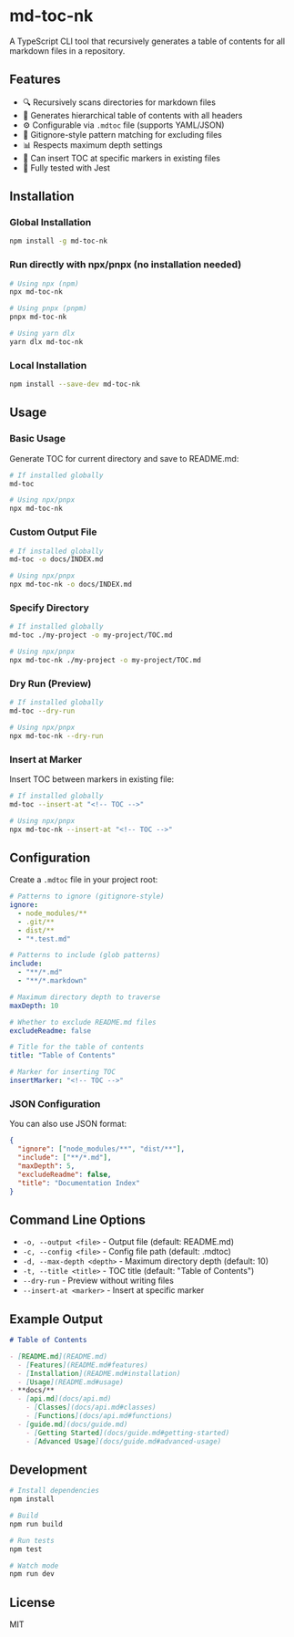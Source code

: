 # md-toc-nk

A TypeScript CLI tool that recursively generates a table of contents for all markdown files in a repository.

## Features

- 🔍 Recursively scans directories for markdown files
- 📝 Generates hierarchical table of contents with all headers
- ⚙️ Configurable via `.mdtoc` file (supports YAML/JSON)
- 🚫 Gitignore-style pattern matching for excluding files
- 📊 Respects maximum depth settings
- 🎯 Can insert TOC at specific markers in existing files
- 🧪 Fully tested with Jest

## Installation

### Global Installation
```bash
npm install -g md-toc-nk
```

### Run directly with npx/pnpx (no installation needed)
```bash
# Using npx (npm)
npx md-toc-nk

# Using pnpx (pnpm)
pnpx md-toc-nk

# Using yarn dlx
yarn dlx md-toc-nk
```

### Local Installation
```bash
npm install --save-dev md-toc-nk
```

## Usage

### Basic Usage

Generate TOC for current directory and save to README.md:

```bash
# If installed globally
md-toc

# Using npx/pnpx
npx md-toc-nk
```

### Custom Output File

```bash
# If installed globally
md-toc -o docs/INDEX.md

# Using npx/pnpx
npx md-toc-nk -o docs/INDEX.md
```

### Specify Directory

```bash
# If installed globally
md-toc ./my-project -o my-project/TOC.md

# Using npx/pnpx
npx md-toc-nk ./my-project -o my-project/TOC.md
```

### Dry Run (Preview)

```bash
# If installed globally
md-toc --dry-run

# Using npx/pnpx
npx md-toc-nk --dry-run
```

### Insert at Marker

Insert TOC between markers in existing file:

```bash
# If installed globally
md-toc --insert-at "<!-- TOC -->"

# Using npx/pnpx
npx md-toc-nk --insert-at "<!-- TOC -->"
```

## Configuration

Create a `.mdtoc` file in your project root:

```yaml
# Patterns to ignore (gitignore-style)
ignore:
  - node_modules/**
  - .git/**
  - dist/**
  - "*.test.md"

# Patterns to include (glob patterns)
include:
  - "**/*.md"
  - "**/*.markdown"

# Maximum directory depth to traverse
maxDepth: 10

# Whether to exclude README.md files
excludeReadme: false

# Title for the table of contents
title: "Table of Contents"

# Marker for inserting TOC
insertMarker: "<!-- TOC -->"
```

### JSON Configuration

You can also use JSON format:

```json
{
  "ignore": ["node_modules/**", "dist/**"],
  "include": ["**/*.md"],
  "maxDepth": 5,
  "excludeReadme": false,
  "title": "Documentation Index"
}
```

## Command Line Options

- `-o, --output <file>` - Output file (default: README.md)
- `-c, --config <file>` - Config file path (default: .mdtoc)
- `-d, --max-depth <depth>` - Maximum directory depth (default: 10)
- `-t, --title <title>` - TOC title (default: "Table of Contents")
- `--dry-run` - Preview without writing files
- `--insert-at <marker>` - Insert at specific marker

## Example Output

```markdown
# Table of Contents

- [README.md](README.md)
  - [Features](README.md#features)
  - [Installation](README.md#installation)
  - [Usage](README.md#usage)
- **docs/**
  - [api.md](docs/api.md)
    - [Classes](docs/api.md#classes)
    - [Functions](docs/api.md#functions)
  - [guide.md](docs/guide.md)
    - [Getting Started](docs/guide.md#getting-started)
    - [Advanced Usage](docs/guide.md#advanced-usage)
```

## Development

```bash
# Install dependencies
npm install

# Build
npm run build

# Run tests
npm test

# Watch mode
npm run dev
```

## License

MIT